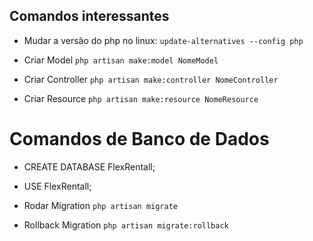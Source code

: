 ## Comandos interessantes

- Mudar a versão do php no linux:
`update-alternatives --config php`

- Criar Model
`php artisan make:model NomeModel`

- Criar Controller
`php artisan make:controller NomeController`

- Criar Resource
`php artisan make:resource NomeResource`

# Comandos de Banco de Dados

- CREATE DATABASE FlexRentall;
- USE FlexRentall;

- Rodar Migration
`php artisan migrate`

- Rollback Migration
`php artisan migrate:rollback`
